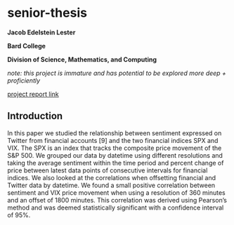 # senior-thesis
**Jacob Edelstein Lester**

**Bard College**

**Division of Science, Mathematics, and Computing**

_note: this project is immature and has potential to be explored more deep + proficiently_

[project report link](https://docs.google.com/document/d/e/2PACX-1vSdJs05ZPrILK0gBpOJDc_UfwsJcRVSGQxa4cS3OkfccNNsbqe1PV0mbESoXg09__VoJX98cKyvcjs6/pub#h.hpp9fb29jwy4)

## Introduction
In this paper we studied the relationship between sentiment expressed on Twitter from financial accounts [9] and the two financial indices SPX and VIX. The SPX is an index that tracks the composite price movement of the S&P 500.  We grouped our data by datetime using different resolutions and taking the average sentiment within the time period and percent change of price between latest data points of consecutive intervals for financial indices. We also looked at the correlations when offsetting financial and Twitter data by datetime. We found a small positive correlation between sentiment and VIX price movement when using a resolution of 360 minutes and an offset of 1800 minutes. This correlation was derived using Pearson’s method and was deemed statistically significant with a confidence interval of 95%.


